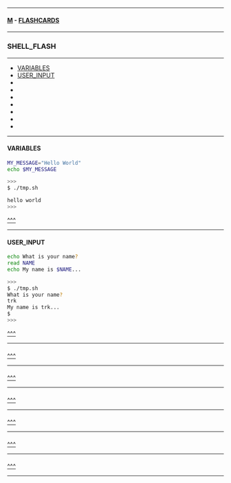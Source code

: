 
---

#### [M](https://github.com/ttltrk/TTT/blob/master/menu.md) - [FLASHCARDS](https://github.com/ttltrk/TTT/tree/master/FLASHCARDS/FLASHCARDS.md)

---

### SHELL_FLASH

---

* [VARIABLES](#VARIABLES)
* [USER_INPUT](#USER_INPUT)
* [](#)
* [](#)
* [](#)
* [](#)
* [](#)
* [](#)
* [](#)

---

#### VARIABLES

```sh
MY_MESSAGE="Hello World"
echo $MY_MESSAGE

>>>
$ ./tmp.sh

hello world
>>>
```

[^^^](#SHELL_FLASH)

---

#### USER_INPUT

```sh
echo What is your name?
read NAME
echo My name is $NAME...

>>>
$ ./tmp.sh
What is your name?
trk
My name is trk...
$
>>>
```

[^^^](#SHELL_FLASH)

---

####

[^^^](#SHELL_FLASH)

---

####

[^^^](#SHELL_FLASH)

---

####

[^^^](#SHELL_FLASH)

---

####

[^^^](#SHELL_FLASH)

---

####

[^^^](#SHELL_FLASH)

---

####

[^^^](#SHELL_FLASH)

---

